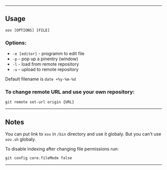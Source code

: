 --------------------

## Usage

```
xov [OPTIONS] [FILE]
```

### Options:

* `-e [editor]` - programm to edit file
* `-p` - pop up a pinentry (window)
* `-l` - load from remote repository
* `-u` - upload to remote repository

Default filename is `date +%y-%m-%d`

### To change remote URL and use your own repository:

```
git remote set-url origin {URL}
```

--------------------

## Notes

You can put link to `xov` in `/bin` directory and use it globaly.
But you can't use `xov.sh` globaly.

To disable indexing after changing file permissions run:

```
git config core.fileMode false
```

--------------------
